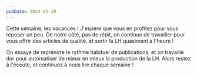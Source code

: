 ```yaml
---
pubDate: 2024-02-19
---
```


Cette semaine, les vacances ! J'espère que vous en profitez pour vous reposer un peu. De notre côté, pas de répit, on continue de travailler pour vous offrir des articles de qualité, et sortir la LH quasiment à l'heure !

On essaye de reprendre le rythme habituel de publications, et on travaille dur pour automatiser de mieux en mieux la production de la LH. Alors restez à l'écoute, et continuez à nous lire chaque semaine !